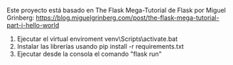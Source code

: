Este proyecto está basado en The Flask Mega-Tutorial de Flask por Miguel Grinberg: https://blog.miguelgrinberg.com/post/the-flask-mega-tutorial-part-i-hello-world

1. Ejecutar el virtual enviroment venv\Scripts\activate.bat
2. Instalar las librerías usando pip install -r requirements.txt
3. Ejecutar desde la consola el comando "flask run"
